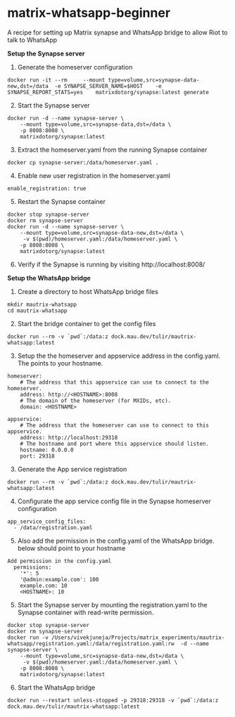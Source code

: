 # matrix-whatsapp-beginner
A recipe for setting up Matrix synapse and WhatsApp bridge to allow Riot to talk to WhatsApp

**Setup the Synapse server**

1. Generate the homeserver configuration
```
docker run -it --rm     --mount type=volume,src=synapse-data-new,dst=/data  -e SYNAPSE_SERVER_NAME=$HOST    -e SYNAPSE_REPORT_STATS=yes    matrixdotorg/synapse:latest generate
```

2. Start the Synapse server
```
docker run -d --name synapse-server \
    --mount type=volume,src=synapse-data,dst=/data \
    -p 8008:8008 \
    matrixdotorg/synapse:latest
```

3. Extract the homeserver.yaml from the running Synapse container
```
docker cp synapse-server:/data/homeserver.yaml .
```

4. Enable new user registration in the homeserver.yaml
```
enable_registration: true
```

5. Restart the Synapse container

```
docker stop synapse-server
docker rm synapse-server
docker run -d --name synapse-server \
    --mount type=volume,src=synapse-data-new,dst=/data \
     -v $(pwd)/homeserver.yaml:/data/homeserver.yaml \
    -p 8008:8008 \
    matrixdotorg/synapse:latest
```

6. Verify if the Synapse is running by visiting http://localhost:8008/


**Setup the WhatsApp bridge**

1. Create a directory to host WhatsApp bridge files
```
mkdir mautrix-whatsapp
cd mautrix-whatsapp
```

2. Start the bridge container to get the config files
```
docker run --rm -v `pwd`:/data:z dock.mau.dev/tulir/mautrix-whatsapp:latest
```

3. Setup the the homeserver and appservice address in the config.yaml. The <HOSTNAME> points to your hostname. 
```
homeserver:
    # The address that this appservice can use to connect to the homeserver.
    address: http://<HOSTNAME>:8008
    # The domain of the homeserver (for MXIDs, etc).
    domain: <HOSTNAME>

appservice:
    # The address that the homeserver can use to connect to this appservice.
    address: http://localhost:29318
    # The hostname and port where this appservice should listen.
    hostname: 0.0.0.0
    port: 29318
```
3. Generate the App service registration

``` 
docker run --rm -v `pwd`:/data:z dock.mau.dev/tulir/mautrix-whatsapp:latest
```

4. Configurate the app service config file in the Synapse homeserver configuration
```
app_service_config_files:
  - /data/registration.yaml
```

5. Also add the permission in the config.yaml of the WhatsApp bridge. <HOSTNAME> below should point to your hostname
```
Add permission in the config.yaml 
  permissions:
    '*': 5
    '@admin:example.com': 100
    example.com: 10
    <HOSTNAME>: 10
```

5. Start the Synapse server by mounting the registration.yaml to the Synapse container with read-write permission. 
```
docker stop synapse-server
docker rm synapse-server
docker run -v /Users/vivekjuneja/Projects/matrix_experiments/mautrix-whatsapp/registration.yaml:/data/registration.yaml:rw  -d --name synapse-server \
    --mount type=volume,src=synapse-data-new,dst=/data \
     -v $(pwd)/homeserver.yaml:/data/homeserver.yaml \
    -p 8008:8008 \
    matrixdotorg/synapse:latest
```

6. Start the WhatsApp bridge
```
docker run --restart unless-stopped -p 29318:29318 -v `pwd`:/data:z dock.mau.dev/tulir/mautrix-whatsapp:latest
```









